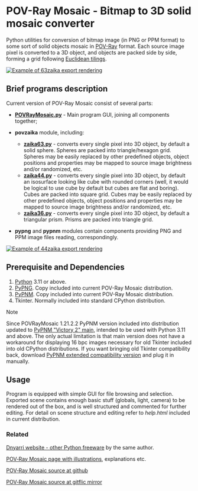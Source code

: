 # POV-Ray Mosaic - Bitmap to 3D solid mosaic converter

Python utilities for conversion of bitmap image (in PNG or PPM format) to some sort of solid objects mosaic in [POV-Ray](https://www.povray.org/) format. Each source image pixel is converted to a 3D object, and objects are packed side by side, forming a grid following [Euclidean tilings](https://en.wikipedia.org/wiki/List_of_regular_polytopes#Euclidean_tilings).

[![Example of 63zaika export rendering](https://dnyarri.github.io/3z/301.png "Example of 6/3 POV-Ray Mosaic export rendering")](https://dnyarri.github.io/pov3zaika.html)

## Brief programs description

Current version of POV-Ray Mosaic consist of several parts:

- [**POVRayMosaic.py**](https://github.com/Dnyarri/POVmosaic/blob/main/POVRayMosaic.py) - Main program GUI, joining all components together;

- **povzaika** module, including:

  - [**zaika63.py**](https://github.com/Dnyarri/POVmosaic/blob/main/export/zaika63.py) - converts every single pixel into 3D object, by default a solid sphere. Spheres are packed into triangle/hexagon grid. Spheres may be easily replaced by other predefined objects, object positions and properties may be mapped to source image brightness and/or randomized, etc.
  - [**zaika44.py**](https://github.com/Dnyarri/POVmosaic/blob/main/export/zaika44.py) - converts every single pixel into 3D object, by default an isosurface looking like cube with rounded corners (well, it would be logical to use cube by default but cubes are flat and boring). Cubes are packed into square grid. Cubes may be easily replaced by other predefined objects, object positions and properties may be mapped to source image brightness and/or randomized, etc.
  - [**zaika36.py**](https://github.com/Dnyarri/POVmosaic/blob/main/export/zaika36.py) - converts every single pixel into 3D object, by default a triangular prism. Prisms are packed into triangle grid.

- **pypng** and **pypnm** modules contain components providing PNG and PPM image files reading, correspondingly.

[![Example of 44zaika export rendering](https://dnyarri.github.io/4z/406.png "Example of 4/4 POV-Ray Mosaic export rendering")](https://dnyarri.github.io/pov4zaika.html)

## Prerequisite and Dependencies

1. [Python](https://www.python.org/) 3.11 or above.
2. [PyPNG](https://gitlab.com/drj11/pypng). Copy included into current POV-Ray Mosaic distribution.
3. [PyPNM](https://pypi.org/project/PyPNM/). Copy included into current POV-Ray Mosaic distribution.
4. Tkinter. Normally included into standard CPython distribution.

> [!NOTE]
> Since POVRayMosaic 1.21.2.2 PyPNM version included into distribution updated to [PyPNM "Victory 2" main](https://github.com/Dnyarri/PyPNM), intended to be used with Python 3.11 and above. The only actual limitation is that main version does not have a workaround for displaying 16 bpc images necessary for old Tkinter included into old CPython distributions. If you want bringing old Tkinter compatibility back, download [PyPNM extended compatibility version](https://github.com/Dnyarri/PyPNM/tree/py34) and plug it in manually.

## Usage

Program is equipped with simple GUI for file browsing and selection. Exported scene contains enough basic stuff (globals, light, camera) to be rendered out of the box, and is well structured and commented for further editing. For detail on scene structure and editing refer to *help.html* included in current distribution.

### Related

[Dnyarri website - other Python freeware](https://dnyarri.github.io) by the same author.

[POV‑Ray Mosaic page with illustrations](https://dnyarri.github.io/povzaika.html), explanations etc.

[POV‑Ray Mosaic source at github](https://github.com/Dnyarri/POVmosaic)

[POV‑Ray Mosaic source at gitflic mirror](https://gitflic.ru/project/dnyarri/povmosaic)
